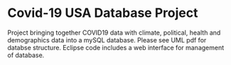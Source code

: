 # Covid-19 USA Database Project
Project bringing together COVID19 data with climate, political, health and demographics data into a mySQL database. Please see UML pdf for databse structure. Eclipse code includes a web interface for management of database.
